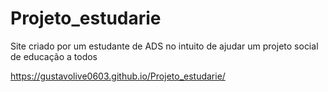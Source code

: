 # Projeto_estudarie

Site criado por um estudante de ADS no intuito de ajudar um projeto social de educação a todos


https://gustavolive0603.github.io/Projeto_estudarie/ 